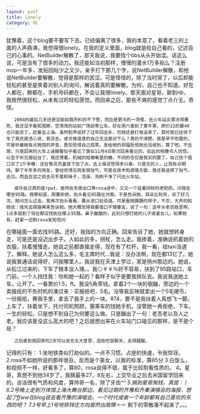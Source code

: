 ```yaml
---
layout: post
title: lonely 
category: 闲
---
```

犹豫着，这个blog要不要写下去。已经偏离了很多，我的本意了。看着老三的上面的人声鼎沸，我觉得很lonely。在我的定义里面，blog就是给自己看的，记述自己的心事的。NetBuilder解散了，那天我说，我要找个bbs从头开始混。话这么说，可是没有了很多的动力。我还能如当初那样，慢慢的灌水1万多贴么？注册mop一年多，发贴回帖少之又少。亲手打下那几个字，说NetBuilder解散，和他说NetBuilder要解散，觉得是那样的苦涩。可是怪怪的，除了当时哭了，以后却能轻松的甚至是笑着对别人的询问，解说着真的要解散。为何，自己也不知道。好在人都在，群都在，手机号码都在，不会让我很lonely。那天面对星哥，聊到nb，我居然很轻松，从未有过的轻松感觉。而回来之后，那些不爽的感觉丁点介无。奇怪。

       2004的最后几天还是没能如我所料的不下雪，而且是更冷的一场雪。去火车站买票冻得要死，我还没手套和围脖，空荡荡的站前广场前等公车。好在周六拿到了黄牛票，原价22的要40也只能忍了。赶着去上海。虽然和萍说好了过年回去补，可她还是打电话来了，其时我已经快下车了我还是违心说，我没去。或许难道真的自己无法面对下么？真的不清楚。我是早不吃醋的，可是听着她有点惋惜的声音，更加觉得自己孤零。发给她的祝福短信她也没收到，算了吧。不去想。只是回来的火车上迷糊着似乎看见了类似11月4日那次回来看见的，如此的相像令人恍惚。以至于听见报站台了，我还愣着，机械的咀嚼嘴里的糖，不同的仅仅是我买的罢了。自己找个借口买了1斤多糖，还在售货员蛊惑下加了点。去上海没觉得多兴奋，只是见的人，让我有点期待。聊了半年多的网友，曾经觉得见网友很俗气，可是在技术和感情方面，我还是选择了俗气，去见。而且在这之前去买手套和袜子，泡澡，洗刷干净了闪去火车站。

       或许自己真的是rpwt，居然在东南出口等rosa途中，又见一个驻着拐杖的老奶奶，问我在哪坐95路。我哪知道，刚要拒绝，抬头看见95路在对面。于是告诉她，耳朵比较背，说了好几次。她问怎么过去。我再次抬头看看，要从进口处绕道。可是看她蹒跚的样子，不忍，大声的和她说：我先去探路再来告诉她。她大概觉得我要借口不理要走，说了一句：这年头老百姓苦啊，1点多就到了现在都没找到在哪上95路。鼻子酸酸的，此刻只想打她的儿子或者女儿，如果她有。赶紧一边和rosa发短信问
在哪碰面一面去找95路。还好，我指的方向正确。回来告诉了她，她就想转身走，可是还是没迈出步子。人如此的多，拐杖，怎么走。我掺着，准确说抓着她的衣服，扶着慢慢走。她说之前都直接走得，现在有了栏杆。我一看，给taxi当道了。解释。她说人怎么这么多，毛主席时代...我说：没办法啊，现在都13亿了。她说我普通话说得好，问我哪里人。我说我在天津上学过，家是扬州那边的。她说，从松江过来的，下车了根本没人理。。我◎＃￥％好不容易，扶到了95路站口，车门前。一个人挡住我：你和她一起的？看样子似乎是要我排队去。我说我送她上车。让开了。一看票价1.5，ft。我没5角零钱。拿着2个一块的钢蹦，旁边的一个卖报纸的不失时机的凑过来：买报纸吧，5毛。没等我反映就拿出一个5毛硬币，一份报纸，赛我手里，拿去了我手上的一块。874，要不是我扶着人真想飞一脚。上车了，扶着坐下，托付司机照顾，塞乘车的钱她手机，没管她一再拒绝，下车。一生的轻松。只是想不到自己为何要这么做。只是蹦出了一句：老吾老以及人之老。我应该是没这么高大的吧？之后就想出来在火车站门口碰见的那样，是不是个局？

       之后直到我回来的2天可以说无太大意思，逛街吃饭聊天，走得腿酸。

记得的只有：
1.坐地铁类似打劫似的。一点不习惯。占座的快速，令我惊讶。
2.rosa不如她所说的那样很丑，反而是个美女，以我的标准，算85分
3.白饭么，和视频不一样，好看多了，算80，rosa说得不错，属于比较耐看性质的。
4。星哥，真想不到他34岁了，我猜最多27，8左右，上交毕业之后去米国留学回来的。谈话很有气质和风度，算帅哥一名，除了牙齿^_^
5.搞到星哥掏钱，真是：（
6.2号晚上走到万体馆上海大舞台那边，看见过期的齐豫和齐秦演唱会的海报，想起了ffww在blog说去看齐豫的演唱会。一个时代或者一个年龄都有自己喜欢的东西的吧？
7.3号早上1号地铁锌庄方向居然出故障＝_＝
剩下的零散凑不起来了。。。